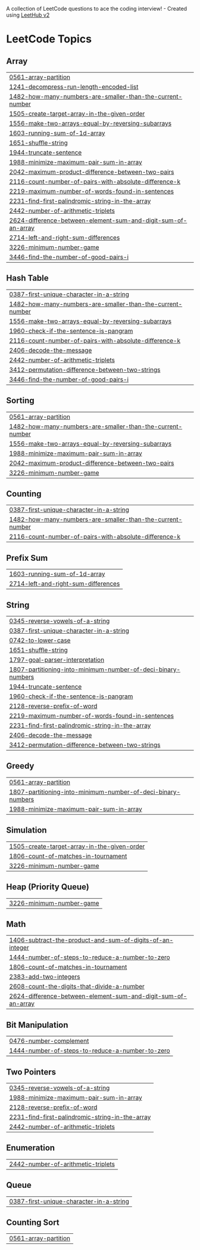 A collection of LeetCode questions to ace the coding interview! - Created using [LeetHub v2](https://github.com/arunbhardwaj/LeetHub-2.0)
<!---LeetCode Topics Start-->
# LeetCode Topics
## Array
|  |
| ------- |
| [0561-array-partition](https://github.com/priyanshu385/daily_leetcode/tree/master/0561-array-partition) |
| [1241-decompress-run-length-encoded-list](https://github.com/priyanshu385/daily_leetcode/tree/master/1241-decompress-run-length-encoded-list) |
| [1482-how-many-numbers-are-smaller-than-the-current-number](https://github.com/priyanshu385/daily_leetcode/tree/master/1482-how-many-numbers-are-smaller-than-the-current-number) |
| [1505-create-target-array-in-the-given-order](https://github.com/priyanshu385/daily_leetcode/tree/master/1505-create-target-array-in-the-given-order) |
| [1556-make-two-arrays-equal-by-reversing-subarrays](https://github.com/priyanshu385/daily_leetcode/tree/master/1556-make-two-arrays-equal-by-reversing-subarrays) |
| [1603-running-sum-of-1d-array](https://github.com/priyanshu385/daily_leetcode/tree/master/1603-running-sum-of-1d-array) |
| [1651-shuffle-string](https://github.com/priyanshu385/daily_leetcode/tree/master/1651-shuffle-string) |
| [1944-truncate-sentence](https://github.com/priyanshu385/daily_leetcode/tree/master/1944-truncate-sentence) |
| [1988-minimize-maximum-pair-sum-in-array](https://github.com/priyanshu385/daily_leetcode/tree/master/1988-minimize-maximum-pair-sum-in-array) |
| [2042-maximum-product-difference-between-two-pairs](https://github.com/priyanshu385/daily_leetcode/tree/master/2042-maximum-product-difference-between-two-pairs) |
| [2116-count-number-of-pairs-with-absolute-difference-k](https://github.com/priyanshu385/daily_leetcode/tree/master/2116-count-number-of-pairs-with-absolute-difference-k) |
| [2219-maximum-number-of-words-found-in-sentences](https://github.com/priyanshu385/daily_leetcode/tree/master/2219-maximum-number-of-words-found-in-sentences) |
| [2231-find-first-palindromic-string-in-the-array](https://github.com/priyanshu385/daily_leetcode/tree/master/2231-find-first-palindromic-string-in-the-array) |
| [2442-number-of-arithmetic-triplets](https://github.com/priyanshu385/daily_leetcode/tree/master/2442-number-of-arithmetic-triplets) |
| [2624-difference-between-element-sum-and-digit-sum-of-an-array](https://github.com/priyanshu385/daily_leetcode/tree/master/2624-difference-between-element-sum-and-digit-sum-of-an-array) |
| [2714-left-and-right-sum-differences](https://github.com/priyanshu385/daily_leetcode/tree/master/2714-left-and-right-sum-differences) |
| [3226-minimum-number-game](https://github.com/priyanshu385/daily_leetcode/tree/master/3226-minimum-number-game) |
| [3446-find-the-number-of-good-pairs-i](https://github.com/priyanshu385/daily_leetcode/tree/master/3446-find-the-number-of-good-pairs-i) |
## Hash Table
|  |
| ------- |
| [0387-first-unique-character-in-a-string](https://github.com/priyanshu385/daily_leetcode/tree/master/0387-first-unique-character-in-a-string) |
| [1482-how-many-numbers-are-smaller-than-the-current-number](https://github.com/priyanshu385/daily_leetcode/tree/master/1482-how-many-numbers-are-smaller-than-the-current-number) |
| [1556-make-two-arrays-equal-by-reversing-subarrays](https://github.com/priyanshu385/daily_leetcode/tree/master/1556-make-two-arrays-equal-by-reversing-subarrays) |
| [1960-check-if-the-sentence-is-pangram](https://github.com/priyanshu385/daily_leetcode/tree/master/1960-check-if-the-sentence-is-pangram) |
| [2116-count-number-of-pairs-with-absolute-difference-k](https://github.com/priyanshu385/daily_leetcode/tree/master/2116-count-number-of-pairs-with-absolute-difference-k) |
| [2406-decode-the-message](https://github.com/priyanshu385/daily_leetcode/tree/master/2406-decode-the-message) |
| [2442-number-of-arithmetic-triplets](https://github.com/priyanshu385/daily_leetcode/tree/master/2442-number-of-arithmetic-triplets) |
| [3412-permutation-difference-between-two-strings](https://github.com/priyanshu385/daily_leetcode/tree/master/3412-permutation-difference-between-two-strings) |
| [3446-find-the-number-of-good-pairs-i](https://github.com/priyanshu385/daily_leetcode/tree/master/3446-find-the-number-of-good-pairs-i) |
## Sorting
|  |
| ------- |
| [0561-array-partition](https://github.com/priyanshu385/daily_leetcode/tree/master/0561-array-partition) |
| [1482-how-many-numbers-are-smaller-than-the-current-number](https://github.com/priyanshu385/daily_leetcode/tree/master/1482-how-many-numbers-are-smaller-than-the-current-number) |
| [1556-make-two-arrays-equal-by-reversing-subarrays](https://github.com/priyanshu385/daily_leetcode/tree/master/1556-make-two-arrays-equal-by-reversing-subarrays) |
| [1988-minimize-maximum-pair-sum-in-array](https://github.com/priyanshu385/daily_leetcode/tree/master/1988-minimize-maximum-pair-sum-in-array) |
| [2042-maximum-product-difference-between-two-pairs](https://github.com/priyanshu385/daily_leetcode/tree/master/2042-maximum-product-difference-between-two-pairs) |
| [3226-minimum-number-game](https://github.com/priyanshu385/daily_leetcode/tree/master/3226-minimum-number-game) |
## Counting
|  |
| ------- |
| [0387-first-unique-character-in-a-string](https://github.com/priyanshu385/daily_leetcode/tree/master/0387-first-unique-character-in-a-string) |
| [1482-how-many-numbers-are-smaller-than-the-current-number](https://github.com/priyanshu385/daily_leetcode/tree/master/1482-how-many-numbers-are-smaller-than-the-current-number) |
| [2116-count-number-of-pairs-with-absolute-difference-k](https://github.com/priyanshu385/daily_leetcode/tree/master/2116-count-number-of-pairs-with-absolute-difference-k) |
## Prefix Sum
|  |
| ------- |
| [1603-running-sum-of-1d-array](https://github.com/priyanshu385/daily_leetcode/tree/master/1603-running-sum-of-1d-array) |
| [2714-left-and-right-sum-differences](https://github.com/priyanshu385/daily_leetcode/tree/master/2714-left-and-right-sum-differences) |
## String
|  |
| ------- |
| [0345-reverse-vowels-of-a-string](https://github.com/priyanshu385/daily_leetcode/tree/master/0345-reverse-vowels-of-a-string) |
| [0387-first-unique-character-in-a-string](https://github.com/priyanshu385/daily_leetcode/tree/master/0387-first-unique-character-in-a-string) |
| [0742-to-lower-case](https://github.com/priyanshu385/daily_leetcode/tree/master/0742-to-lower-case) |
| [1651-shuffle-string](https://github.com/priyanshu385/daily_leetcode/tree/master/1651-shuffle-string) |
| [1797-goal-parser-interpretation](https://github.com/priyanshu385/daily_leetcode/tree/master/1797-goal-parser-interpretation) |
| [1807-partitioning-into-minimum-number-of-deci-binary-numbers](https://github.com/priyanshu385/daily_leetcode/tree/master/1807-partitioning-into-minimum-number-of-deci-binary-numbers) |
| [1944-truncate-sentence](https://github.com/priyanshu385/daily_leetcode/tree/master/1944-truncate-sentence) |
| [1960-check-if-the-sentence-is-pangram](https://github.com/priyanshu385/daily_leetcode/tree/master/1960-check-if-the-sentence-is-pangram) |
| [2128-reverse-prefix-of-word](https://github.com/priyanshu385/daily_leetcode/tree/master/2128-reverse-prefix-of-word) |
| [2219-maximum-number-of-words-found-in-sentences](https://github.com/priyanshu385/daily_leetcode/tree/master/2219-maximum-number-of-words-found-in-sentences) |
| [2231-find-first-palindromic-string-in-the-array](https://github.com/priyanshu385/daily_leetcode/tree/master/2231-find-first-palindromic-string-in-the-array) |
| [2406-decode-the-message](https://github.com/priyanshu385/daily_leetcode/tree/master/2406-decode-the-message) |
| [3412-permutation-difference-between-two-strings](https://github.com/priyanshu385/daily_leetcode/tree/master/3412-permutation-difference-between-two-strings) |
## Greedy
|  |
| ------- |
| [0561-array-partition](https://github.com/priyanshu385/daily_leetcode/tree/master/0561-array-partition) |
| [1807-partitioning-into-minimum-number-of-deci-binary-numbers](https://github.com/priyanshu385/daily_leetcode/tree/master/1807-partitioning-into-minimum-number-of-deci-binary-numbers) |
| [1988-minimize-maximum-pair-sum-in-array](https://github.com/priyanshu385/daily_leetcode/tree/master/1988-minimize-maximum-pair-sum-in-array) |
## Simulation
|  |
| ------- |
| [1505-create-target-array-in-the-given-order](https://github.com/priyanshu385/daily_leetcode/tree/master/1505-create-target-array-in-the-given-order) |
| [1806-count-of-matches-in-tournament](https://github.com/priyanshu385/daily_leetcode/tree/master/1806-count-of-matches-in-tournament) |
| [3226-minimum-number-game](https://github.com/priyanshu385/daily_leetcode/tree/master/3226-minimum-number-game) |
## Heap (Priority Queue)
|  |
| ------- |
| [3226-minimum-number-game](https://github.com/priyanshu385/daily_leetcode/tree/master/3226-minimum-number-game) |
## Math
|  |
| ------- |
| [1406-subtract-the-product-and-sum-of-digits-of-an-integer](https://github.com/priyanshu385/daily_leetcode/tree/master/1406-subtract-the-product-and-sum-of-digits-of-an-integer) |
| [1444-number-of-steps-to-reduce-a-number-to-zero](https://github.com/priyanshu385/daily_leetcode/tree/master/1444-number-of-steps-to-reduce-a-number-to-zero) |
| [1806-count-of-matches-in-tournament](https://github.com/priyanshu385/daily_leetcode/tree/master/1806-count-of-matches-in-tournament) |
| [2383-add-two-integers](https://github.com/priyanshu385/daily_leetcode/tree/master/2383-add-two-integers) |
| [2608-count-the-digits-that-divide-a-number](https://github.com/priyanshu385/daily_leetcode/tree/master/2608-count-the-digits-that-divide-a-number) |
| [2624-difference-between-element-sum-and-digit-sum-of-an-array](https://github.com/priyanshu385/daily_leetcode/tree/master/2624-difference-between-element-sum-and-digit-sum-of-an-array) |
## Bit Manipulation
|  |
| ------- |
| [0476-number-complement](https://github.com/priyanshu385/daily_leetcode/tree/master/0476-number-complement) |
| [1444-number-of-steps-to-reduce-a-number-to-zero](https://github.com/priyanshu385/daily_leetcode/tree/master/1444-number-of-steps-to-reduce-a-number-to-zero) |
## Two Pointers
|  |
| ------- |
| [0345-reverse-vowels-of-a-string](https://github.com/priyanshu385/daily_leetcode/tree/master/0345-reverse-vowels-of-a-string) |
| [1988-minimize-maximum-pair-sum-in-array](https://github.com/priyanshu385/daily_leetcode/tree/master/1988-minimize-maximum-pair-sum-in-array) |
| [2128-reverse-prefix-of-word](https://github.com/priyanshu385/daily_leetcode/tree/master/2128-reverse-prefix-of-word) |
| [2231-find-first-palindromic-string-in-the-array](https://github.com/priyanshu385/daily_leetcode/tree/master/2231-find-first-palindromic-string-in-the-array) |
| [2442-number-of-arithmetic-triplets](https://github.com/priyanshu385/daily_leetcode/tree/master/2442-number-of-arithmetic-triplets) |
## Enumeration
|  |
| ------- |
| [2442-number-of-arithmetic-triplets](https://github.com/priyanshu385/daily_leetcode/tree/master/2442-number-of-arithmetic-triplets) |
## Queue
|  |
| ------- |
| [0387-first-unique-character-in-a-string](https://github.com/priyanshu385/daily_leetcode/tree/master/0387-first-unique-character-in-a-string) |
## Counting Sort
|  |
| ------- |
| [0561-array-partition](https://github.com/priyanshu385/daily_leetcode/tree/master/0561-array-partition) |
<!---LeetCode Topics End-->